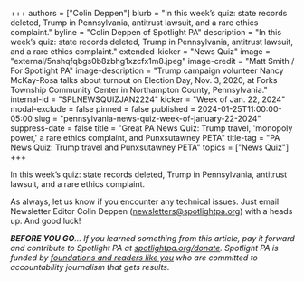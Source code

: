 +++
authors = ["Colin Deppen"]
blurb = "In this week’s quiz: state records deleted, Trump in Pennsylvania, antitrust lawsuit, and a rare ethics complaint."
byline = "Colin Deppen of Spotlight PA"
description = "In this week’s quiz: state records deleted, Trump in Pennsylvania, antitrust lawsuit, and a rare ethics complaint."
extended-kicker = "News Quiz"
image = "external/5nshqfqbgs0b8zbhg1xzcfx1m8.jpeg"
image-credit = "Matt Smith / For Spotlight PA"
image-description = "Trump campaign volunteer Nancy McKay-Rosa talks about turnout on Election Day, Nov. 3, 2020, at Forks Township Community Center in Northampton County, Pennsylvania."
internal-id = "SPLNEWSQUIZJAN2224"
kicker = "Week of Jan. 22, 2024"
modal-exclude = false
pinned = false
published = 2024-01-25T11:00:00-05:00
slug = "pennsylvania-news-quiz-week-of-january-22-2024"
suppress-date = false
title = "Great PA News Quiz: Trump travel, 'monopoly power,' a rare ethics complaint, and Punxsutawney PETA"
title-tag = "PA News Quiz: Trump travel and Punxsutawney PETA"
topics = ["News Quiz"]
+++

In this week’s quiz: state records deleted, Trump in Pennsylvania, antitrust lawsuit, and a rare ethics complaint.

<div data-tf-live="01HMXZDAAGNRQXE58AF90H6MDS"></div><script src="//embed.typeform.com/next/embed.js"></script>

As always, let us know if you encounter any technical issues. Just email Newsletter Editor Colin Deppen (newsletters@spotlightpa.org) with a heads up. And good luck!

<strong><em>BEFORE YOU GO</em></strong><em>… If you learned something from this article, pay it forward and contribute to Spotlight PA at </em><a href="https://www.spotlightpa.org/donate"><em>spotlightpa.org/donate</em></a><em>. Spotlight PA is funded by </em><a href="https://www.spotlightpa.org/support"><em>foundations and readers like you</em></a><em> who are committed to accountability journalism that gets results.</em>

